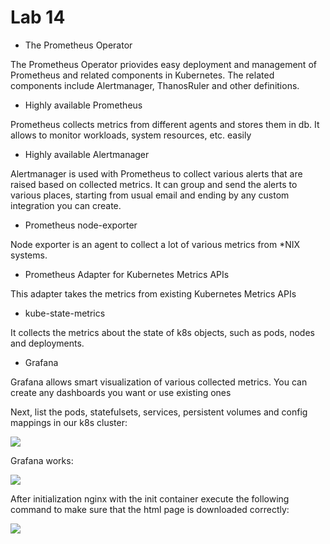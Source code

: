 # Lab 14

* The Prometheus Operator

The Prometheus Operator priovides easy deployment and management of Prometheus and related components in Kubernetes. The related components include Alertmanager, ThanosRuler and other definitions.

* Highly available Prometheus

Prometheus collects metrics from different agents and stores them in db. It allows to monitor workloads, system resources, etc. easily

* Highly available Alertmanager

Alertmanager is used with Prometheus to collect various alerts that are raised based on collected metrics. It can group and send the alerts to various places, starting from usual email and ending by any custom integration you can create.

* Prometheus node-exporter

Node exporter is an agent to collect a lot of various metrics from \*NIX systems.

* Prometheus Adapter for Kubernetes Metrics APIs

This adapter takes the metrics from existing Kubernetes Metrics APIs

* kube-state-metrics

It collects the metrics about the state of k8s objects, such as pods, nodes and deployments.

* Grafana

Grafana allows smart visualization of various collected metrics. You can create any dashboards you want or use existing ones


Next, list the pods, statefulsets, services, persistent volumes and config mappings in our k8s cluster:

![](https://i.ibb.co/YfGcN4N/1.png)

Grafana works:

![](https://i.ibb.co/Twrrm9k/2.png)


After initialization nginx with the init container execute the following command to make sure that the html page is downloaded correctly:

![](https://i.ibb.co/XSyD1k0/3.png)

